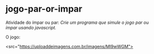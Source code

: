 # jogo-par-or-impar

Atividade do ímpar ou par:
*Crie um programa que simule o jogo par ou ímpar usando javascript.*

O jogo:

<src="https://uploaddeimagens.com.br/imagens/Ml9wWGM">
